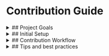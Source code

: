 # Contribution Guide

<details>
<summary>## Project Goals</summary>
 
The goal of the Modellbildung und Simulation Buchprojekt is to create a relatable, intuitive and application-oriented introduction to modelling and simulation with low entry barriers.
 
Its focus are the basics of physical modelling and the mathematics and programming aspects of numerical simulation. 
 
</details>

<details>
<summary>## Initial Setup</summary>

I have tested this on Linux, though it should work on Windows and Mac as well. For Windows 10, working with the [Windows Linux Subsystem](https://docs.microsoft.com/en-us/windows/wsl/install-win10) works really well, so I suggest you install e.g. **Ubuntu 18.04** on your Windows machine.

I suggest installing [miniconda3](https://docs.conda.io/en/latest/miniconda.html) via the provided bash script. It is a very good package manager that comes with Python and allows the creation of environments. This is *not really* necessary, but some of the commands below assume you have `conda` installed on your system.

#### Install prerequisites

This website is based on Jupyter-book, which lets you create a static website out of Markdown files and Jupyter notebooks. The Jupyter notebooks here use the Octave kernel. The webpage creation is done with ruby. So first, we need to install these prerequisites with `apt-get` and `conda`:

Install octave, jupyter and optionally jupyterlab:

```bash
sudo apt-get install octave
conda install jupyter jupyterlab
```


#### Install MOxUnit

For some Matlab exercises, unit tests are provided. This page teaches Matlab but uses Octave under the hood. Because the unit testing frameworks of Matlab and Octave are not
compatible to each other, we have to use a free unit testing framework that works with both Matlab and Octave, namely MOxUnit

```bash
git clone https://github.com/MOxUnit/MOxUnit
cd MOxUnit
make install
cd ..
```

#### Clone this repository to your local machine

 ```bash
 git clone https://github.com/joergbrech/Modellbildung-und-Simulation
 cd Modellbildung-und-Simulation
 ```
 
Now install the python requirements:

```bash
pip install -r requirements.txt
```

</details>

<details>
<summary>## Contribution Workflow</summary>

In this section, it is assumed that you are in the root directory of your clone of this repository, i.e. in `Modellbildung-und-Simulation`.

#### Create a feature branch
 
 * Switch to the master branch and fetch the latest changes from this repository
 ```bash
 git checkout master
 git pull
 ```
 * Create a new branch and switch to it
 ```bash
 git checkout -b my-awesome-new-page
 ```
 
#### Create or modify content

 * Navigate into the `content` subdirectory of the repository and create some markdown files and jupyter notebooks.
 ```bash
 cd content
 jupyter-lab .
 ```
 Jupyter-lab (or jupyter-notebook) runs in the browser. If your browser does not start automatically, you might have to copy the url from the command line output to your favorite browser. 
 * Create new Markdown files or jupyter notebooks or edit the ones that are already there. Check the [wiki](https://github.com/joergbrech/Modellbildung-und-Simulation/wiki) for writing conventions *(in German)*.
 * Most likely, these are the only places where changes need to be made. For more sophisticated changes, checkout the [jupyter-book documentation](https://jupyterbook.org/start/overview.html) and the [demo notebook](https://jupyterbook.org/intro.html).
 * Back in the root directory, run
 ```bash
 jupyter-book toc from-project -e .ipynb -e .md -f jb-book content/ > content/_toc.yml
 ```
 to automatically generate the table of contents based on the page titles. Then run
 ```bash
 jupyter-book build content/
 ```
 to convert the Jupyter notebooks and markdown files and copy the results to the `content/_build` directory. **Make sure this command executes without warnings.**
 
#### Review your changes and push them upstream
 
 * Checkout the generated html files in `content/_build/html`.
 * Stage and commit your changes:
 ```bash
 git add .
 git commit -m "added another really awesome page"
 ```

 * Push your changes to this repository to publish the changes. If your newly created branch `my-awesome-new-page` only exists locally, you need to associate a new upstream branch to your local copy.
 ```bash
 git push -u origin HEAD
 ```
 This only needs to be done once per branch. Afterwards,
 ```bash
 git push
 ```
 suffices.
 * Once you are fully satisfied with the changes, go to Github and create a Pull-Request from your branch.

#### Review the final result online

This repository uses Circle CI to build a demo site with each `git push`. This way you can see the effect that your commits will have on the website, even before your changes are merged into the master branch.
To view the demo site, click on *"Details"* next to the check *"ci/circleci:html_demo artifact"*.

![PR Status](./docs/media/pr_status.png)

If the book generation failed for some reason, there will be a red cross instead of a green check mark. You can click on the red cross to see what went wrong.

</details>

<details>
<summary>## Tips and best practices</summary>

Hereafter we will list our tips and best practices to keep a consistent look to this book. If something is listed below we should stick to using this format or we should adapt the new format to every occurrence. This list will not represent every feature of Jupyter Book. If something isn't listed it can be found in the [documentation](https://jupyterbook.org/intro.html).

#### Embedding images

Images can be embedded with the following code block. All lines starting with a `:` are optional but help with formatting the book.
````
```{image} images/image.png
:alt: Name of image
:width: 800px
:align: center
```
````
This format also accepts internet links to images instead of `path/to/image.png`.

#### Licensing of images

When using licensed images we have to credit this. It is obligatory to mention information based on the [TULLU-Rule](https://open-educational-resources.de/oer-tullu-regel/). 
Here is our scheme for license information and an example from our Book. These code block are placed below the embedded image.
```
<div style="text-align: right"> "Title (if available)", <a href="Link to author (if available)" >Author</a>, <a href="Link to license type" >[License (incl. version)]</a> via <a href="Link to original" >Place of origin</a></div> <br>
```
```
<div style="text-align: right"> "Bremsvorgang", <a href="https://commons.wikimedia.org/wiki/User:Stefan-Xp" >Stefan-Xp</a>, <a href="https://creativecommons.org/licenses/by-sa/3.0/legalcode" >[CC BY-SA 3.0]</a> via <a href="https://commons.wikimedia.org/wiki/File:Bremsvorgang.svg" >Wikimedia Commons</a></div> <br>
```

 #### Requirements and learning goals
 
All new exercises should include learning requirements and learning goals. These can be added using this draft:
 
````
```{panels}
Voraussetzungen
^^^
- keine
---

Lernziele
^^^
- Einblick in die mathematische Modellierung
- Kritisches Hinterfragen von Modellannahmen
```
````

 #### Special content boxes and admonitions

Jupyter Book has a convenient way to mark special content like tips or warnings.
We are using three different styles of these boxes, one for admonitions, one for tips and one for warnings. They are formatted like this:
````
```{admonition} Hinweis
Dies ist ein Hinweis.
```
````
````
```{admonition} Tipp
:class: tip

Dies ist ein Tipp.
```
````
````
```{admonition} Achtung
:class: warning

Dies ist eine Warnung.
```
````

</details>
